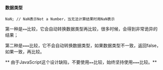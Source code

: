 
#### 数据类型
`NaN; // NaN表示Not a Number，当无法计算结果时用NaN表示 ` 


第一种是`==`比较，它会自动转换数据类型再比较，很多时候，会得到非常诡异的结果；  

第二种是`===`比较，它不会自动转换数据类型，如果数据类型不一致，返回false，如果一致，再比较。  

** 由于JavaScript这个设计缺陷，不要使用`==`比较，始终坚持使用`===`比较。**  